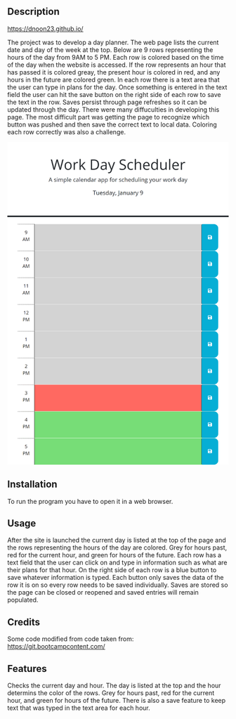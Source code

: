 # <Work Day Scheduler>

## Description

https://dnoon23.github.io/
<p>
The project was to develop a day planner.  The web page lists the current date and day of the week at the top.  Below are 9 rows representing the hours of the day from 9AM to 5 PM.  Each row is colored based on the time of the day when the website is accessed.  If the row represents an hour that has passed it is colored greay, the present hour is colored in red, and any hours in the future are colored green.  In each row there is a text area that the user can type in plans for the day.  Once something is entered in the text field the user can hit the save button on the right side of each row to save the text in the row.  Saves persist through page refreshes so it can be updated through the day.  There were many diffuculties in developing this page.  The most difficult part was getting the page to recognize which button was pushed and then save the correct text to local data.  Coloring each row correctly was also a challenge.
<p>

![Screenshot](./screenshot.png)

## Installation

To run the program you have to open it in a web browser.

## Usage

After the site is launched the current day is listed at the top of the page and the rows representing the hours of the day are colored.  Grey for hours past, red for the current hour, and green for hours of the future.  Each row has a text field that the user can click on and type in information such as what are their plans for that hour.  On the right side of each row is a blue button to save whatever information is typed.  Each button only saves the data of the row it is on so every row needs to be saved individually.  Saves are stored so the page can be closed or reopened and saved entries will remain populated.

## Credits

Some code modified from code taken from: 
https://git.bootcampcontent.com/

## Features

Checks the current day and hour.  The day is listed at the top and the hour determins the color of the rows.  Grey for hours past, red for the current hour, and green for hours of the future.  There is also a save feature to keep text that was typed in the text area for each hour.

